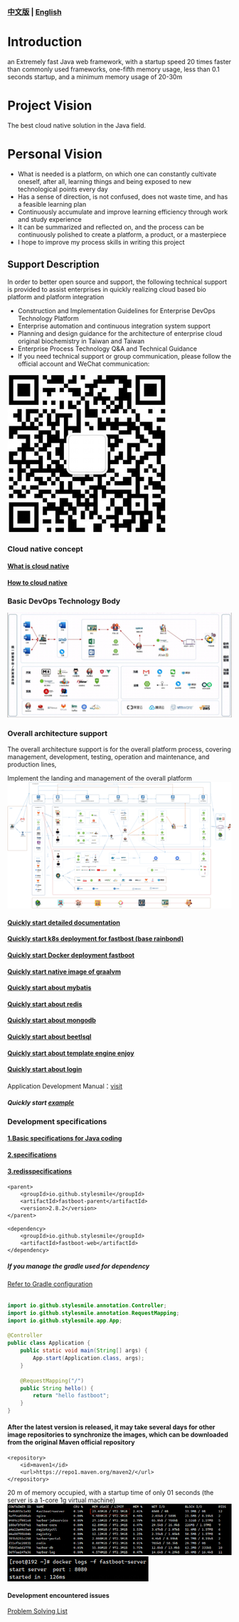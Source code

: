 ### [中文版](README.cn.md) | [English](README.md)

# Introduction

an Extremely fast Java web framework, with a startup speed 20 times faster than commonly used frameworks, one-fifth memory usage, less than 0.1 seconds startup, and a minimum memory usage of 20-30m

# Project Vision

The best cloud native solution in the Java field.

# Personal Vision

* What is needed is a platform, on which one can constantly cultivate oneself, after all, learning things and being exposed to new technological points every day
* Has a sense of direction, is not confused, does not waste time, and has a feasible learning plan
* Continuously accumulate and improve learning efficiency through work and study experience
* It can be summarized and reflected on, and the process can be continuously polished to create a platform, a product, or a masterpiece
* I hope to improve my process skills in writing this project

## Support Description

In order to better open source and support, the following technical support is provided to assist enterprises in quickly realizing cloud based bio platform and platform integration

* Construction and Implementation Guidelines for Enterprise DevOps Technology Platform
* Enterprise automation and continuous integration system support
* Planning and design guidance for the architecture of enterprise cloud original biochemistry in Taiwan and Taiwan
* Enterprise Process Technology Q&A and Technical Guidance
* If you need technical support or group communication, please follow the official account and WeChat communication:

<img src="./doc/image/index/java_zhilu_gongzonghao.png">

### Cloud native concept

#### [What is cloud native](doc/云原生/云原生是什么.md)

#### [How to cloud native](doc/云原生/如何云原生.md)

### Basic DevOps Technology Body


<img src="./doc/image/index/fastboot-devOps.png">

### Overall architecture support

The overall architecture support is for the overall platform process, covering management, development, testing, operation and maintenance, and production lines,

Implement the landing and management of the overall platform
<img src="./doc/image/index/tech_design.png">

#### [Quickly start detailed documentation](doc/1.fastboot-start.md)

#### [Quickly start k8s deployment for fastbost (base rainbond)](doc/云原生/Kubernetes/k8s部署简单fastboot.md)

#### [Quickly start Docker deployment fastboot](doc/应用开发手册/docker/docker部署简单应用.md)

#### [Quickly start native image of graalvm](doc/应用开发手册/graalvm/graalvm部署打包本地镜像.md)

#### [Quickly start about mybatis](doc/db/1.fastboot-mybatis.md)

#### [Quickly start about redis](doc/db/2.fastboot-redis.md)

#### [Quickly start about mongodb](doc/db/3.fastboot-mongodb.md)

#### [Quickly start about beetlsql](doc/db/4.fastboot-beetlsql.md)

#### [Quickly start about template engine enjoy](fastboot-example%2Ffastboot-enjoy-example%2Fpom.xml)

#### [Quickly start about login ](fastboot-example%2Ffastboot-enjoy-example%2Fpom.xml)

Application Development Manual：[visit](doc/应用开发手册/应用开发手册.md)

##### Quickly start [example](fastboot-example/fastboot-web-example)

### Development specifications

#### [1.Basic specifications for Java coding](doc/应用开发手册/开发规范/1.java编码的基本规范.md)

#### [2.specifications](doc/应用开发手册/开发规范/2.mysql规范.md)

#### [3.redisspecifications](doc/应用开发手册/开发规范/3.redis规范.md)

```maven
<parent>
    <groupId>io.github.stylesmile</groupId>
    <artifactId>fastboot-parent</artifactId>
    <version>2.8.2</version>
</parent>
```

```maven
<dependency>
    <groupId>io.github.stylesmile</groupId>
    <artifactId>fastboot-web</artifactId>
</dependency>
```

##### If you manage the gradle used for dependency
[Refer to Gradle configuration](doc/1.fastboot-start-gradle.md)

```java

import io.github.stylesmile.annotation.Controller;
import io.github.stylesmile.annotation.RequestMapping;
import io.github.stylesmile.app.App;

@Controller
public class Application {
    public static void main(String[] args) {
        App.start(Application.class, args);
    }

    @RequestMapping("/")
    public String hello() {
        return "hello fastboot";
    }
}
```

#### After the latest version is released, it may take several days for other image repositories to synchronize the images, which can be downloaded from the original Maven official repository

```maven
<repository>
    <id>maven1</id>
    <url>https://repo1.maven.org/maven2/</url>
</repository>        
```


20 m of memory occupied, with a startup time of only 01 seconds (the server is a 1-core 1g virtual machine)
<img src="./doc/image/index/fastboot-memory.png">
<img src="./doc/image/index/fastboot-start-time.png">

#### Development encountered issues
[Problem Solving List](doc%2F%CE%CA%CC%E2%BD%E2%BE%F6.md)
